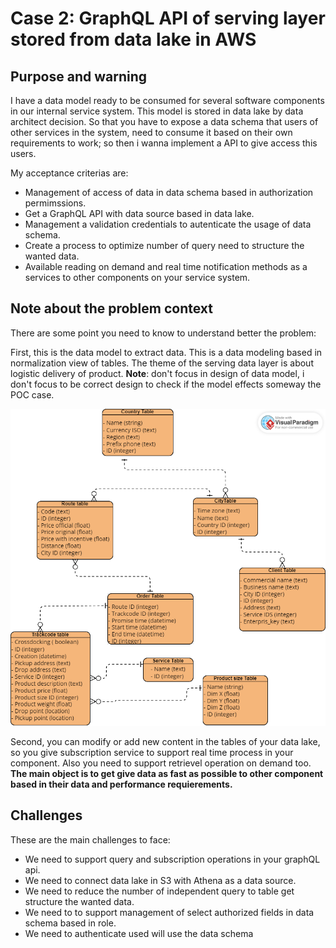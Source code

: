 # Case 2: GraphQL API of serving layer stored from data lake in AWS

## Purpose and warning

I have a data model ready to be consumed for several software components in our internal service system. This model is stored in data lake by data architect decision. So that you have to expose a data schema that users of other services in the system, need to consume it based on their own requirements to work; so then i wanna implement a API to give access this users.

My acceptance criterias are:

* Management of access of data in data schema based in authorization permimssions.
* Get a GraphQL API with data source based in data lake.
* Management a validation credentials to autenticate the usage of data schema.
* Create a process to optimize number of query need to structure the wanted data.
* Available reading on demand and real time notification methods as a services to other components on your service system.

## Note about the problem context

There are some point you need to know to understand better the problem:

First, this is the data model to extract data. This is a data modeling based in normalization view of tables. The theme of the serving data layer is about logistic delivery of product. **Note**: don't focus in design of data model, i don't focus to be correct design to check if the model effects someway the POC case.

![Data model](https://github.com/CarlosChicata/data_world_portfolio/blob/master/Projects/POC/AWS_API_of_serving_layer_from_data_lake/code/image/POC%20serving%20layer%20-%20data%20model.png)

Second, you can modify or add new content in the tables of your data lake, so you give subscription service to support real time process in your component. Also you need to support retrievel operation on demand too. __The main object is to get give data as fast as possible to other component based in their data and performance requierements.__

## Challenges

These are the main challenges to face:

* We need to support query and subscription operations in your graphQL api.
* We need to connect data lake in S3 with Athena as a data source.
* We need to reduce the number of independent query to table get structure the wanted data.
* We need to to support management of select authorized fields in data schema based in role.
* We need to authenticate used will use the data schema

